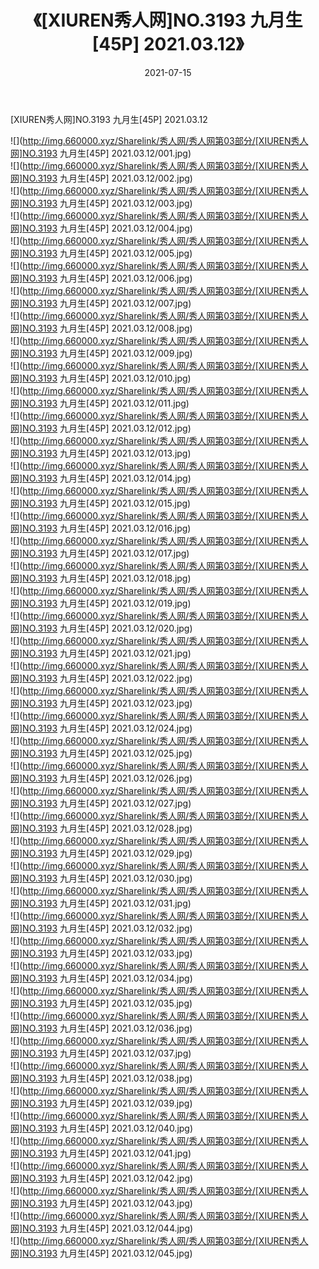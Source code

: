 ﻿---
layout: post
title:  《[XIUREN秀人网]NO.3193 九月生[45P] 2021.03.12》
date:   2021-07-15
img: http://img.660000.xyz/Sharelink/秀人网/秀人网第03部分/[XIUREN秀人网]NO.3193 九月生[45P] 2021.03.12/000.jpg
categories: [美女, 清纯, 唯美]
---

[XIUREN秀人网]NO.3193 九月生[45P] 2021.03.12

  ![](http://img.660000.xyz/Sharelink/秀人网/秀人网第03部分/[XIUREN秀人网]NO.3193 九月生[45P] 2021.03.12/001.jpg) <br> ![](http://img.660000.xyz/Sharelink/秀人网/秀人网第03部分/[XIUREN秀人网]NO.3193 九月生[45P] 2021.03.12/002.jpg) <br> ![](http://img.660000.xyz/Sharelink/秀人网/秀人网第03部分/[XIUREN秀人网]NO.3193 九月生[45P] 2021.03.12/003.jpg) <br> ![](http://img.660000.xyz/Sharelink/秀人网/秀人网第03部分/[XIUREN秀人网]NO.3193 九月生[45P] 2021.03.12/004.jpg) <br> ![](http://img.660000.xyz/Sharelink/秀人网/秀人网第03部分/[XIUREN秀人网]NO.3193 九月生[45P] 2021.03.12/005.jpg) <br> ![](http://img.660000.xyz/Sharelink/秀人网/秀人网第03部分/[XIUREN秀人网]NO.3193 九月生[45P] 2021.03.12/006.jpg) <br> ![](http://img.660000.xyz/Sharelink/秀人网/秀人网第03部分/[XIUREN秀人网]NO.3193 九月生[45P] 2021.03.12/007.jpg) <br> ![](http://img.660000.xyz/Sharelink/秀人网/秀人网第03部分/[XIUREN秀人网]NO.3193 九月生[45P] 2021.03.12/008.jpg) <br> ![](http://img.660000.xyz/Sharelink/秀人网/秀人网第03部分/[XIUREN秀人网]NO.3193 九月生[45P] 2021.03.12/009.jpg) <br> ![](http://img.660000.xyz/Sharelink/秀人网/秀人网第03部分/[XIUREN秀人网]NO.3193 九月生[45P] 2021.03.12/010.jpg) <br> ![](http://img.660000.xyz/Sharelink/秀人网/秀人网第03部分/[XIUREN秀人网]NO.3193 九月生[45P] 2021.03.12/011.jpg) <br> ![](http://img.660000.xyz/Sharelink/秀人网/秀人网第03部分/[XIUREN秀人网]NO.3193 九月生[45P] 2021.03.12/012.jpg) <br> ![](http://img.660000.xyz/Sharelink/秀人网/秀人网第03部分/[XIUREN秀人网]NO.3193 九月生[45P] 2021.03.12/013.jpg) <br> ![](http://img.660000.xyz/Sharelink/秀人网/秀人网第03部分/[XIUREN秀人网]NO.3193 九月生[45P] 2021.03.12/014.jpg) <br> ![](http://img.660000.xyz/Sharelink/秀人网/秀人网第03部分/[XIUREN秀人网]NO.3193 九月生[45P] 2021.03.12/015.jpg) <br> ![](http://img.660000.xyz/Sharelink/秀人网/秀人网第03部分/[XIUREN秀人网]NO.3193 九月生[45P] 2021.03.12/016.jpg) <br> ![](http://img.660000.xyz/Sharelink/秀人网/秀人网第03部分/[XIUREN秀人网]NO.3193 九月生[45P] 2021.03.12/017.jpg) <br> ![](http://img.660000.xyz/Sharelink/秀人网/秀人网第03部分/[XIUREN秀人网]NO.3193 九月生[45P] 2021.03.12/018.jpg) <br> ![](http://img.660000.xyz/Sharelink/秀人网/秀人网第03部分/[XIUREN秀人网]NO.3193 九月生[45P] 2021.03.12/019.jpg) <br> ![](http://img.660000.xyz/Sharelink/秀人网/秀人网第03部分/[XIUREN秀人网]NO.3193 九月生[45P] 2021.03.12/020.jpg) <br> ![](http://img.660000.xyz/Sharelink/秀人网/秀人网第03部分/[XIUREN秀人网]NO.3193 九月生[45P] 2021.03.12/021.jpg) <br> ![](http://img.660000.xyz/Sharelink/秀人网/秀人网第03部分/[XIUREN秀人网]NO.3193 九月生[45P] 2021.03.12/022.jpg) <br> ![](http://img.660000.xyz/Sharelink/秀人网/秀人网第03部分/[XIUREN秀人网]NO.3193 九月生[45P] 2021.03.12/023.jpg) <br> ![](http://img.660000.xyz/Sharelink/秀人网/秀人网第03部分/[XIUREN秀人网]NO.3193 九月生[45P] 2021.03.12/024.jpg) <br> ![](http://img.660000.xyz/Sharelink/秀人网/秀人网第03部分/[XIUREN秀人网]NO.3193 九月生[45P] 2021.03.12/025.jpg) <br> ![](http://img.660000.xyz/Sharelink/秀人网/秀人网第03部分/[XIUREN秀人网]NO.3193 九月生[45P] 2021.03.12/026.jpg) <br> ![](http://img.660000.xyz/Sharelink/秀人网/秀人网第03部分/[XIUREN秀人网]NO.3193 九月生[45P] 2021.03.12/027.jpg) <br> ![](http://img.660000.xyz/Sharelink/秀人网/秀人网第03部分/[XIUREN秀人网]NO.3193 九月生[45P] 2021.03.12/028.jpg) <br> ![](http://img.660000.xyz/Sharelink/秀人网/秀人网第03部分/[XIUREN秀人网]NO.3193 九月生[45P] 2021.03.12/029.jpg) <br> ![](http://img.660000.xyz/Sharelink/秀人网/秀人网第03部分/[XIUREN秀人网]NO.3193 九月生[45P] 2021.03.12/030.jpg) <br> ![](http://img.660000.xyz/Sharelink/秀人网/秀人网第03部分/[XIUREN秀人网]NO.3193 九月生[45P] 2021.03.12/031.jpg) <br> ![](http://img.660000.xyz/Sharelink/秀人网/秀人网第03部分/[XIUREN秀人网]NO.3193 九月生[45P] 2021.03.12/032.jpg) <br> ![](http://img.660000.xyz/Sharelink/秀人网/秀人网第03部分/[XIUREN秀人网]NO.3193 九月生[45P] 2021.03.12/033.jpg) <br> ![](http://img.660000.xyz/Sharelink/秀人网/秀人网第03部分/[XIUREN秀人网]NO.3193 九月生[45P] 2021.03.12/034.jpg) <br> ![](http://img.660000.xyz/Sharelink/秀人网/秀人网第03部分/[XIUREN秀人网]NO.3193 九月生[45P] 2021.03.12/035.jpg) <br> ![](http://img.660000.xyz/Sharelink/秀人网/秀人网第03部分/[XIUREN秀人网]NO.3193 九月生[45P] 2021.03.12/036.jpg) <br> ![](http://img.660000.xyz/Sharelink/秀人网/秀人网第03部分/[XIUREN秀人网]NO.3193 九月生[45P] 2021.03.12/037.jpg) <br> ![](http://img.660000.xyz/Sharelink/秀人网/秀人网第03部分/[XIUREN秀人网]NO.3193 九月生[45P] 2021.03.12/038.jpg) <br> ![](http://img.660000.xyz/Sharelink/秀人网/秀人网第03部分/[XIUREN秀人网]NO.3193 九月生[45P] 2021.03.12/039.jpg) <br> ![](http://img.660000.xyz/Sharelink/秀人网/秀人网第03部分/[XIUREN秀人网]NO.3193 九月生[45P] 2021.03.12/040.jpg) <br> ![](http://img.660000.xyz/Sharelink/秀人网/秀人网第03部分/[XIUREN秀人网]NO.3193 九月生[45P] 2021.03.12/041.jpg) <br> ![](http://img.660000.xyz/Sharelink/秀人网/秀人网第03部分/[XIUREN秀人网]NO.3193 九月生[45P] 2021.03.12/042.jpg) <br> ![](http://img.660000.xyz/Sharelink/秀人网/秀人网第03部分/[XIUREN秀人网]NO.3193 九月生[45P] 2021.03.12/043.jpg) <br> ![](http://img.660000.xyz/Sharelink/秀人网/秀人网第03部分/[XIUREN秀人网]NO.3193 九月生[45P] 2021.03.12/044.jpg) <br> ![](http://img.660000.xyz/Sharelink/秀人网/秀人网第03部分/[XIUREN秀人网]NO.3193 九月生[45P] 2021.03.12/045.jpg) <br>